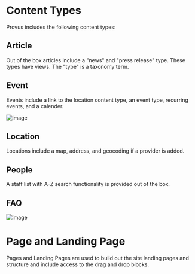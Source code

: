 # Content Types

Provus includes the following content types:

## Article
Out of the box articles include a "news" and "press release" type. These types have views. The "type" is a taxonomy term.

## Event
Events include a link to the location content type, an event type, recurring events, and a calender.

![image](https://user-images.githubusercontent.com/512243/95782291-938fb680-0c9d-11eb-95cb-6649eb444643.png)


## Location 

Locations include a map, address, and geocoding if a provider is added.

## People

A staff list with A-Z search functionality is provided out of the box.


## FAQ

![image](https://user-images.githubusercontent.com/512243/95782512-fed98880-0c9d-11eb-85cf-eefae5ead20d.png)


# Page and Landing Page

Pages and Landing Pages are used to build out the site landing pages and structure and include access to the drag and drop blocks.

